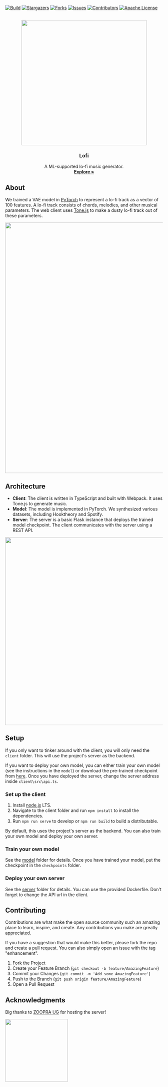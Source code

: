 [![Build][build-shield]][build-url]
[![Stargazers][stars-shield]][stars-url]
[![Forks][forks-shield]][forks-url]
[![Issues][issues-shield]][issues-url]
[![Contributors][contributors-shield]][contributors-url]
[![Apache License][license-shield]][license-url]


<!-- PROJECT LOGO -->
<br />
<div align="center">
  <a href="https://lofi.jacobzhang.de/?default">
    <img src="https://repository-images.githubusercontent.com/377117802/d55ba858-636f-4c44-9195-94971754fec0" width="400px"/>
  </a>

  <h3 align="center">Lofi</h3>

  <p align="center">
    A ML-supported lo-fi music generator.
    <br />
    <a href="https://lofi.jacobzhang.de/?default"><strong>Explore »</strong></a>
  </p>
</div>

## About
We trained a VAE model in [PyTorch](https://pytorch.org/) to represent a lo-fi track as a vector of 100 features. A lo-fi track consists of chords, melodies, and other musical parameters. The web client uses [Tone.js](https://tonejs.github.io/) to make a dusty lo-fi track out of these parameters.

<div align="center">
  <a href="https://lofi.jacobzhang.de/?default">
    <img src="https://i.imgur.com/cxFsYPm.jpg" width="800px"/>
  </a>
</div>

## Architecture

* **Client**: The client is written in TypeScript and built with Webpack. It uses Tone.js to generate music.
* **Model**: The model is implemented in PyTorch. We synthesized various datasets, including Hooktheory and Spotify.
* **Server**: The server is a basic Flask instance that deploys the trained model checkpoint. The client communicates with the server using a REST API.

<img src="https://i.imgur.com/j70305Y.png" width="600px"/>

## Setup
If you only want to tinker around with the client, you will only need the `client` folder. This will use the project's server as the backend.

If you want to deploy your own model, you can either train your own model (see the instructions in the `model`) or download the pre-trained checkpoint from [here](https://github.com/jacbz/Lofi/files/7519187/checkpoints.zip). Once you have deployed the server, change the server address inside `client\src\api.ts`.

### Set up the client
1. Install [node.js](https://nodejs.org/en/) LTS.
1. Navigate to the client folder and run `npm install` to install the dependencies.
2. Run `npm run serve` to develop or `npm run build` to build a distributable.

By default, this uses the project's server as the backend. You can also train your own model and deploy your own server.

### Train your own model
See the [model](server/model) folder for details. Once you have trained your model, put the checkpoint in the `checkpoints` folder.

### Deploy your own server
See the [server](server) folder for details. You can use the provided Dockerfile. Don't forget to change the API url in the client.

## Contributing
Contributions are what make the open source community such an amazing place to learn, inspire, and create. Any contributions you make are greatly appreciated.

If you have a suggestion that would make this better, please fork the repo and create a pull request. You can also simply open an issue with the tag "enhancement".

1. Fork the Project
2. Create your Feature Branch (`git checkout -b feature/AmazingFeature`)
3. Commit your Changes (`git commit -m 'Add some AmazingFeature'`)
4. Push to the Branch (`git push origin feature/AmazingFeature`)
5. Open a Pull Request

## Acknowledgments

Big thanks to [ZOOPRA UG](https://www.zoopra.de/) for hosting the server!

<a href="https://www.zoopra.de/">
  <img src="https://www.zoopra.de/wp-content/uploads/2020/11/logo_breit_800x200_black.png" href="https://www.zoopra.de" width="200px"/>
</a>



<!-- MARKDOWN LINKS & IMAGES -->
<!-- https://www.markdownguide.org/basic-syntax/#reference-style-links -->
[build-shield]: https://img.shields.io/github/actions/workflow/status/jacbz/Lofi/client.yml?style=for-the-badge
[build-url]: https://github.com/jacbz/Lofi/actions
[contributors-shield]: https://img.shields.io/github/contributors/jacbz/Lofi?style=for-the-badge
[contributors-url]: https://github.com/jacbz/Lofi/graphs/contributors
[forks-shield]: https://img.shields.io/github/forks/jacbz/Lofi?style=for-the-badge
[forks-url]: https://github.com/jacbz/Lofi/network/members
[stars-shield]: https://img.shields.io/github/stars/jacbz/Lofi?style=for-the-badge
[stars-url]: https://github.com/jacbz/Lofi/stargazers
[issues-shield]: https://img.shields.io/github/issues/jacbz/Lofi?style=for-the-badge
[issues-url]: https://github.com/jacbz/Lofi/issues
[license-shield]: https://img.shields.io/github/license/jacbz/Lofi?style=for-the-badge
[license-url]: https://github.com/jacbz/Lofi/blob/master/LICENSE.txt
